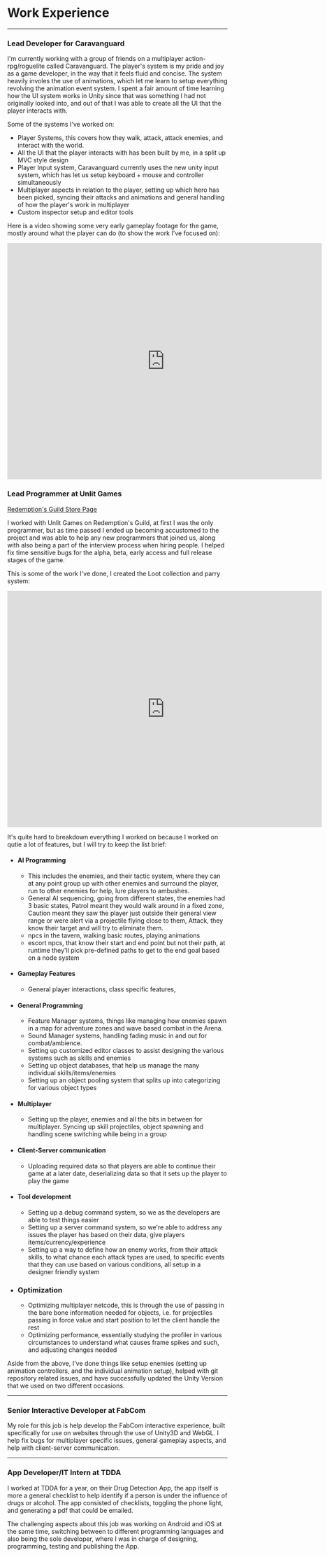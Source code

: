 # Work Experience
* * *
### Lead Developer for Caravanguard

I'm currently working with a group of friends on a multiplayer action-rpg/roguelite called Caravanguard. The player's system is my pride and joy as a game developer, in the way that it feels fluid and concise. The system heavily involes the use of animations, which let me learn to setup everything revolving the animation event system. I spent a fair amount of time learning how the UI system works in Unity since that was something I had not originally looked into, and out of that I was able to create all the UI that the player interacts with. 

Some of the systems I've worked on:

- Player Systems, this covers how they walk, attack, attack enemies, and interact with the world.
- All the UI that the player interacts with has been built by me, in a split up MVC style design 
- Player Input system, Caravanguard currently uses the new unity input system, which has let us setup keyboard + mouse and controller simultaneously
- Multiplayer aspects in relation to the player, setting up which hero has been picked, syncing their attacks and animations and general handling of how the player's work in multiplayer
- Custom inspector setup and editor tools

Here is a video showing some very early gameplay footage for the game, mostly around what the player can do (to show the work I've focused on):

<iframe width="720" height="540" src="https://www.youtube.com/embed/jCVudODvoX8?si=pgz_9r6CIfoLjlcY" frameborder="0"> </iframe>

### Lead Programmer at Unlit Games

<a href="https://store.steampowered.com/app/1117200/Redemptions_Guild/">Redemption's Guild Store Page</a>

I worked with Unlit Games on Redemption's Guild, at first I was the only programmer, but as time passed I ended up becoming accustomed to the project and was able to help any new programmers that joined us, along with also being a part of the interview process when hiring people. I helped fix time sensitive bugs for the alpha, beta, early access and full release stages of the game.

This is some of the work I've done, I created the Loot collection and parry system:

<iframe width="720" height="540" src="https://www.youtube.com/embed/429lP0N91YM?si=ifi5Shmd6mgGPBhy" frameborder="0"> </iframe>

It's quite hard to breakdown everything I worked on because I worked on qutie a lot of features, but I will try to keep the list brief:

- #### AI Programming
  - This includes the enemies, and their tactic system, where they can at any point group up with other enemies and surround the player, run to other enemies for help, lure players to ambushes. 
  - General AI sequencing, going from different states, the enemies had 3 basic states, Patrol meant they would walk around in a fixed zone, Caution meant they saw the player just outside their general view range or were alert via a projectile flying close to them, Attack, they know their target and will try to eliminate them.
  - npcs in the tavern, walking basic routes, playing animations
  - escort npcs, that know their start and end point but not their path, at runtime they'll pick pre-defined paths to get to the end goal based on a node system

- #### Gameplay Features
  - General player interactions, class specific features, 

- #### General Programming
  - Feature Manager systems, things like managing how enemies spawn in a map for adventure zones and wave based combat in the Arena. 
  - Sound Manager systems, handling fading music in and out for combat/ambience.
  - Setting up customized editor classes to assist designing the various systems such as skills and enemies
  - Setting up object databases, that help us manage the many individual skills/items/enemies
  - Setting up an object pooling system that splits up into categorizing for various object types

- #### Multiplayer
  - Setting up the player, enemies and all the bits in between for multiplayer. Syncing up skill projectiles, object spawning and handling scene switching while being in a group

- #### Client-Server communication
  - Uploading required data so that players are able to continue their game at a later date, deserializing data so that it sets up the player to play the game

- #### Tool development
  - Setting up a debug command system, so we as the developers are able to test things easier
  - Setting up a server command system, so we're able to address any issues the player has based on their data, give players items/currency/experience
  - Setting up a way to define how an enemy works, from their attack skills, to what chance each attack types are used, to specific events that they can use based on various conditions, all setup in a designer friendly system

- ### Optimization
  - Optimizing multiplayer netcode, this is through the use of passing in the bare bone information needed for objects, i.e. for projectiles passing in force value and start position to let the client handle the rest
  - Optimizing performance, essentially studying the profiler in various circumstances to understand what causes frame spikes and such, and adjusting changes needed

Aside from the above, I've done things like setup enemies (setting up animation controllers, and the individual animation setup), helped with git repository related issues, and have successfully updated the Unity Version that we used on two different occasions.
* * *
### Senior Interactive Developer at FabCom

My role for this job is help develop the FabCom interactive experience, built specifically for use on websites through the use of Unity3D and WebGL. I help fix bugs for multiplayer specific issues, general gameplay aspects, and help with client-server communication.
* * *
### App Developer/IT Intern at TDDA
I worked at TDDA for a year, on their Drug Detection App, the app itself is more a general checklist to help identify if a person is under the influence of drugs or alcohol. The app consisted of checklists, toggling the phone light, and generating a pdf that could be emailed.

The challenging aspects about this job was working on Android and iOS at the same time, switching between to different programming languages and also being the sole developer, where I was in charge of designing, programming, testing and publishing the App.
